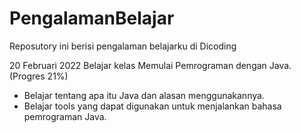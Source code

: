 # PengalamanBelajar
Reposutory ini berisi pengalaman belajarku di Dicoding

20 Februari 2022
Belajar kelas Memulai Pemrograman dengan Java. (Progres 21%)
* Belajar tentang apa itu Java dan alasan menggunakannya.
* Belajar tools yang dapat digunakan untuk menjalankan bahasa pemrograman Java.
